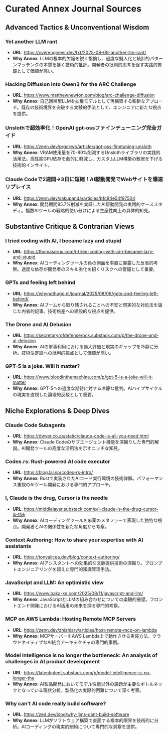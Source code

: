 # Curated Annex Journal Sources

## Advanced Tactics & Unconventional Wisdom

### Yet another LLM rant
- **URL**: https://overengineer.dev/txt/2025-08-09-another-llm-rant/
- **Why Annex**: LLMの根本的欠陥を鋭く指摘し、過度な擬人化と統計的パターンマッチングの本質を暴く技術的批評。開発者の批判的思考を促す実践的警鐘として価値が高い。

### Hacking Diffusion into Qwen3 for the ARC Challenge
- **URL**: https://www.matthewnewton.com/blog/arc-challenge-diffusion
- **Why Annex**: 自己回帰型LLMを拡散モデルとして再構築する斬新なアプローチ。既存の技術境界を突破する実験的手法として、エンジニアに新たな視点を提供。

### Unslothで超効率化！OpenAI gpt-ossファインチューニング完全ガイド
- **URL**: https://zenn.dev/prgckwb/articles/gpt-oss-finetuning-unsloth
- **Why Annex**: VRAM使用量を70-80%削減するUnslothライブラリの実践的活用法。高性能GPU依存を劇的に軽減し、カスタムLLM構築の敷居を下げる技術的インサイト。

### Claude Codeで2週間→3日に短縮！AI駆動開発でWebサイトを爆速リプレイス
- **URL**: https://zenn.dev/sakupanda/articles/bfc84e54f97504
- **Why Annex**: 開発期間85.7%削減を実証したAI駆動開発の実践的ケーススタディ。複数AIツールの戦略的使い分けによる生産性向上の具体的知見。

## Substantive Critique & Contrarian Views

### I tried coding with AI, I became lazy and stupid
- **URL**: https://thomasorus.com/i-tried-coding-with-ai-i-became-lazy-and-stupid
- **Why Annex**: AIコーディングツールの負の側面を率直に暴露した反省的考察。過度な依存が開発者のスキル劣化を招くリスクへの警鐘として重要。

### GPTs and feeling left behind
- **URL**: https://whynothugo.nl/journal/2025/08/06/gpts-and-feeling-left-behind/
- **Why Annex**: AIブームから取り残されることへの不安と現実的な対処法を論じた内省的記事。技術格差への建設的な視点を提供。

### The Drone and AI Delusion  
- **URL**: https://secretaryrofdefenserock.substack.com/p/the-drone-and-ai-delusion
- **Why Annex**: AIの軍事利用における過大評価と現実のギャップを冷静に分析。技術決定論への批判的視点として価値が高い。

### GPT-5 is a joke. Will it matter?
- **URL**: https://www.bloodinthemachine.com/p/gpt-5-is-a-joke-will-it-matter
- **Why Annex**: GPT-5への過度な期待に対する冷静な批判。AIハイプサイクルの現実を直視した論理的反駁として重要。

## Niche Explorations & Deep Dives

### Claude Code Subagents
- **URL**: https://dwyer.co.za/static/claude-code-is-all-you-need.html
- **Why Annex**: Claude Codeのサブエージェント機能を深掘りした専門的解説。AI開発ツールの高度な活用法を示すニッチな知見。

### Codex.rs: Rust-powered AI code executor
- **URL**: https://blog.lai.so/codex-rs-intro/
- **Why Annex**: Rustで実装されたAIコード実行環境の技術詳解。パフォーマンス重視のAIツール開発における専門的アプローチ。

### I, Claude is the drug, Cursor is the needle
- **URL**: https://middlelayer.substack.com/p/i-claude-is-the-drug-cursor-is-the
- **Why Annex**: AIコーディングツールを麻薬のメタファーで表現した独特な視点。開発者とAIの関係性を新たな角度から考察。

### Context Authoring: How to share your expertise with AI assistants
- **URL**: https://tonyalicea.dev/blog/context-authoring/
- **Why Annex**: AIアシスタントへの効果的な文脈提供技術の深掘り。プロンプトエンジニアリングを超えた専門的知識管理手法。

### JavaScript and LLM: An optimistic view
- **URL**: https://www.baka-ke.com/2025/08/11/javascript-and-llm/
- **Why Annex**: JavaScriptとLLMの組み合わせについての楽観的展望。フロントエンド開発におけるAI活用の未来を探る専門的考察。

### MCP on AWS Lambda: Hosting Remote MCP Servers
- **URL**: https://zenn.dev/zhizhiarv/articles/host-remote-mcp-on-lambda
- **Why Annex**: MCPサーバーをAWS Lambda上で動作させる実装方法。クラウドネイティブなAI統合アーキテクチャの専門的事例。

### Model intelligence is no longer the bottleneck: An analysis of challenges in AI product development
- **URL**: https://latentintent.substack.com/p/model-intelligence-is-no-longer-the
- **Why Annex**: AI製品開発においてモデル性能以外の課題が主要なボトルネックとなっている現状分析。製品化の実際的困難について深く考察。

### Why can't AI code really build software?
- **URL**: https://zed.dev/blog/why-llms-cant-build-software
- **Why Annex**: LLMがソフトウェア構築で直面する根本的限界を技術的に分析。AIコーディングの現実的制約について専門的な洞察を提供。